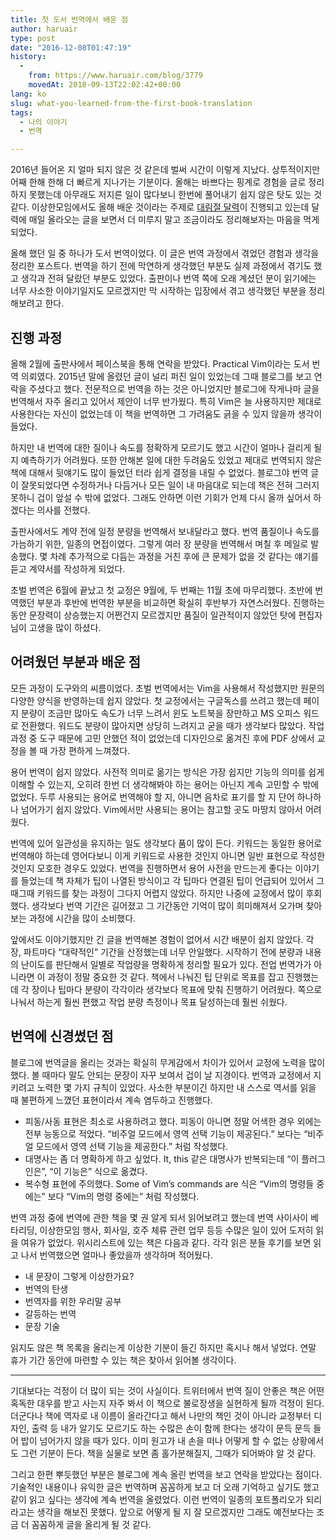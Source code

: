 ```yaml
---
title: 첫 도서 번역에서 배운 점
author: haruair
type: post
date: "2016-12-08T01:47:19"
history:
  - 
    from: https://www.haruair.com/blog/3779
    movedAt: 2018-09-13T22:02:42+00:00
lang: ko
slug: what-you-learned-from-the-first-book-translation
tags:
  - 나의 이야기
  - 번역

---
```

2016년 들어온 지 얼마 되지 않은 것 같은데 벌써 시간이 이렇게 지났다. 상투적이지만 어째 한해 한해 더 빠르게 지나가는 기분이다. 올해는 바쁘다는 핑계로 경험을 글로 정리하지 못했는데 아무래도 저지른 일이 많다보니 한번에 풀어내기 쉽지 않은 탓도 있는 것 같다. 이상한모임에서도 올해 배운 것이라는 주제로 [대림절 달력][1]이 진행되고 있는데 달력에 매일 올라오는 글을 보면서 더 미루지 말고 조금이라도 정리해보자는 마음을 먹게 되었다.

올해 했던 일 중 하나가 도서 번역이었다. 이 글은 번역 과정에서 겪었던 경험과 생각을 정리한 포스트다. 번역을 하기 전에 막연하게 생각했던 부분도 실제 과정에서 겪기도 했고 생각과 전혀 달랐던 부분도 있었다. 출판이나 번역 쪽에 오래 계셨던 분이 읽기에는 너무 사소한 이야기일지도 모르겠지만 막 시작하는 입장에서 겪고 생각했던 부분을 정리해보려고 한다.

## 진행 과정

올해 2월에 출판사에서 페이스북을 통해 연락을 받았다. Practical Vim이라는 도서 번역 의뢰였다. 2015년 말에 올렸던 글이 널리 퍼진 일이 있었는데 그때 블로그를 보고 연락을 주셨다고 했다. 전문적으로 번역을 하는 것은 아니었지만 블로그에 작게나마 글을 번역해서 자주 올리고 있어서 제안이 너무 반가웠다. 특히 Vim은 늘 사용하지만 제대로 사용한다는 자신이 없었는데 이 책을 번역하면 그 가려움도 긁을 수 있지 않을까 생각이 들었다.

하지만 내 번역에 대한 질이나 속도를 정확하게 모르기도 했고 시간이 얼마나 걸리게 될지 예측하기가 어려웠다. 또한 안해본 일에 대한 두려움도 있었고 제대로 번역되지 않은 책에 대해서 뒷얘기도 많이 들었던 터라 쉽게 결정을 내릴 수 없었다. 블로그야 번역 글이 잘못되었다면 수정하거나 다듬거나 모든 일이 내 마음대로 되는데 책은 전혀 그러지 못하니 겁이 앞설 수 밖에 없었다. 그래도 안하면 이런 기회가 언제 다시 올까 싶어서 하겠다는 의사를 전했다.

출판사에서도 계약 전에 일정 분량을 번역해서 보내달라고 했다. 번역 품질이나 속도를 가늠하기 위한, 일종의 면접이였다. 그렇게 여러 장 분량을 번역해서 며칠 후 메일로 발송했다. 몇 차례 추가적으로 다듬는 과정을 거친 후에 큰 문제가 없을 것 같다는 얘기를 듣고 계약서를 작성하게 되었다.

초벌 번역은 6월에 끝났고 첫 교정은 9월에, 두 번째는 11월 초에 마무리했다. 초반에 번역했던 부분과 후반에 번역한 부분을 비교하면 확실히 후반부가 자연스러웠다. 진행하는 동안 문장력이 상승했는지 어쩐건지 모르겠지만 품질이 일관적이지 않았던 탓에 편집자님이 고생을 많이 하셨다.

## 어려웠던 부분과 배운 점

모든 과정이 도구와의 씨름이었다. 초벌 번역에서는 Vim을 사용해서 작성했지만 원문의 다양한 양식을 반영하는데 쉽지 않았다. 첫 교정에서는 구글독스를 쓰려고 했는데 페이지 분량이 조금만 많아도 속도가 너무 느려서 윈도 노트북을 장만하고 MS 오피스 워드로 전환했다. 워드도 분량이 많아지면 상당히 느려지고 굳을 때가 생각보다 많았다. 작업 과정 중 도구 때문에 고민 안했던 적이 없었는데 디자인으로 옮겨진 후에 PDF 상에서 교정을 볼 때 가장 편하게 느껴졌다.

용어 번역이 쉽지 않았다. 사전적 의미로 옮기는 방식은 가장 쉽지만 기능의 의미를 쉽게 이해할 수 있는지, 오히려 한번 더 생각해봐야 하는 용어는 아닌지 계속 고민할 수 밖에 없었다. 두루 사용되는 용어로 번역해야 할 지, 아니면 음차로 표기를 할 지 단어 하나하나 넘어가기 쉽지 않았다. Vim에서만 사용되는 용어는 참고할 곳도 마땅치 않아서 어려웠다.

번역에 있어 일관성을 유지하는 일도 생각보다 품이 많이 든다. 키워드는 동일한 용어로 번역해야 하는데 영어다보니 이게 키워드로 사용한 것인지 아니면 일반 표현으로 작성한 것인지 모호한 경우도 있었다. 번역을 진행하면서 용어 사전을 만드는게 좋다는 이야기를 들었는데 책 자체가 팁이 나열된 방식이고 각 팁마다 연결된 팁이 언급되어 있어서 그때그때 키워드를 찾는 과정이 그다지 어렵지 않았다. 하지만 나중에 교정에서 많이 후회했다. 생각보다 번역 기간은 길어졌고 그 기간동안 기억이 많이 희미해져서 오가며 찾아보는 과정에 시간을 많이 소비했다.

앞에서도 이야기했지만 긴 글을 번역해본 경험이 없어서 시간 배분이 쉽지 않았다. 각 장, 파트마다 &#8220;대략적인&#8221; 기간을 산정했는데 너무 안일했다. 시작하기 전에 분량과 내용의 난이도를 판단해서 일별로 작업량을 명확하게 정리할 필요가 있다. 전업 번역가가 아니라면 이 과정이 정말 중요한 것 같다. 책에서 나눠진 팁 단위로 목표를 잡고 진행했는데 각 장이나 팁마다 분량이 각각이라 생각보다 목표에 맞춰 진행하기 어려웠다. 쪽으로 나눠서 하는게 훨씬 편했고 작업 분량 측정이나 목표 달성하는데 훨씬 쉬웠다.

## 번역에 신경썼던 점

블로그에 번역글을 올리는 것과는 확실히 무게감에서 차이가 있어서 교정에 노력을 많이 했다. 볼 때마다 말도 안되는 문장이 자꾸 보여서 겁이 날 지경이다. 번역과 교정에서 지키려고 노력한 몇 가지 규칙이 있었다. 사소한 부분이긴 하지만 내 스스로 역서를 읽을 때 불편하게 느꼈던 표현이라서 계속 염두하고 진행했다.

  * 피동/사동 표현은 최소로 사용하려고 했다. 피동이 아니면 정말 어색한 경우 외에는 전부 능동으로 적었다. &#8220;비주얼 모드에서 영역 선택 기능이 제공된다.&#8221; 보다는 &#8220;비주얼 모드에서 영역 선택 기능을 제공한다.&#8221; 처럼 작성했다.
  * 대명사는 좀 더 명확하게 하고 싶었다. It, this 같은 대명사가 반복되는데 &#8220;이 플러그인은&#8221;, &#8220;이 기능은&#8221; 식으로 옮겼다.
  * 복수형 표현에 주의했다. Some of Vim&#8217;s commands are 식은 &#8220;Vim의 명령들 중에는&#8221; 보다 &#8220;Vim의 명령 중에는&#8221; 처럼 작성했다.

번역 과정 중에 번역에 관한 책을 몇 권 알게 되서 읽어보려고 했는데 번역 사이사이 베타리딩, 이상한모임 행사, 회사일, 호주 체류 관련 업무 등등 수많은 일이 있어 도저히 읽을 여유가 없었다. 위시리스트에 있는 책은 다음과 같다. 각각 읽은 분들 후기를 보면 읽고 나서 번역했으면 얼마나 좋았을까 생각하며 적어뒀다.

  * 내 문장이 그렇게 이상한가요?
  * 번역의 탄생
  * 번역자를 위한 우리말 공부
  * 갈등하는 번역
  * 문장 기술

읽지도 않은 책 목록을 올리는게 이상한 기분이 들긴 하지만 혹시나 해서 넣었다. 연말 휴가 기간 동안에 마련할 수 있는 책은 찾아서 읽어볼 생각이다.

* * *

기대보다는 걱정이 더 많이 되는 것이 사실이다. 트위터에서 번역 질이 안좋은 책은 어떤 혹독한 대우를 받고 사는지 자주 봐서 이 책으로 불로장생을 실현하게 될까 걱정이 된다. 더군다나 책에 역자로 내 이름이 올라간다고 해서 나만의 책인 것이 아니라 교정부터 디자인, 출력 등 내가 알기도 모르기도 하는 수많은 손이 함께 한다는 생각이 문득 문득 들어 밥이 넘어가지 않을 때가 있다. 이미 원고가 내 손을 떠나 어떻게 할 수 없는 상황에서도 그런 기분이 든다. 책을 실물로 보면 좀 홀가분해질지, 그때가 되어봐야 알 것 같다.

그리고 한편 뿌듯했던 부분은 블로그에 계속 올린 번역을 보고 연락을 받았다는 점이다. 기술적인 내용이나 유익한 글은 번역하며 꼼꼼하게 보고 더 오래 기억하고 싶기도 했고 같이 읽고 싶다는 생각에 계속 번역을 올렸었다. 이런 번역이 일종의 포트폴리오가 되리라고는 생각을 해보진 못했다. 앞으로 어떻게 될 지 잘 모르겠지만 그래도 예전보다는 조금 더 꼼꼼하게 글을 올리게 될 것 같다.

 [1]: http://1225.weirdx.io